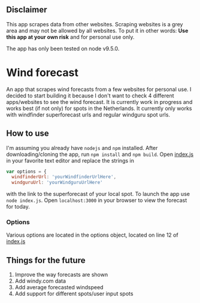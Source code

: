 ## Disclaimer
This app scrapes data from other websites.
Scraping websites is a grey area and may not be allowed by all websites.
To put it in other words: __Use this app at your own risk__ and for personal use only.  

The app has only been tested on node v9.5.0.

# Wind forecast
An app that scrapes wind forecasts from a few websites for personal use.
I decided to start building it because I don't want to check 4 different apps/websites to see the wind forecast.
It is currently work in progress and works best (if not only) for spots in the Netherlands.
It currently only works with windfinder superforecast urls and regular windguru spot urls.

## How to use
I'm assuming you already have `nodejs` and `npm` installed.
After downloading/cloning the app, run `npm install` and `npm build`.
Open [index.js](/index.js) in your favorite text editor and replace the strings in
```js
var options = {
  windfinderUrl: 'yourWindfinderUrlHere',
  windguruUrl: 'yourWindguruUrlHere'
```
with the link to the superforecast of your local spot.
To launch the app use `node index.js`.
Open `localhost:3000` in your browser to view the forecast for today.

### Options
Various options are located in the options object, located on line 12 of [index.js](/index.js)

## Things for the future
1. Improve the way forecasts are shown
2. Add windy.com data
3. Add average forecasted windspeed
4. Add support for different spots/user input spots
